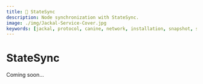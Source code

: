 ```yaml
---
title: 🔄 StateSync
description: Node synchronization with StateSync.
image: ./img/Jackal-Service-Cover.jpg
keywords: [jackal, protocol, canine, network, installation, snapshot, statesync, update]
---
```


# StateSync

Coming soon...